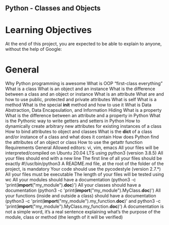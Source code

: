 ## Python - Classes and Objects

#  Learning Objectives
 At the end of this project, you are expected to be able to explain to anyone, without the help of Google:

# General
 Why Python programming is awesome
 What is OOP
 “first-class everything”
 What is a class
 What is an object and an instance
 What is the difference between a class and an object or instance
 What is an attribute
 What are and how to use public, protected and private attributes
 What is self
 What is a method
 What is the special __init__ method and how to use it
 What is Data Abstraction, Data Encapsulation, and Information Hiding
 What is a property
 What is the difference between an attribute and a property in Python
 What is the Pythonic way to write getters and setters in Python
 How to dynamically create arbitrary new attributes for existing instances of a class
 How to bind attributes to object and classes
 What is the __dict__ of a class and/or instance of a class and what does it contain
 How does Python find the attributes of an object or class
 How to use the getattr function
 Requirements
 General
 Allowed editors: vi, vim, emacs
 All your files will be interpreted/compiled on Ubuntu 20.04 LTS using python3 (version 3.8.5)
 All your files should end with a new line
 The first line of all your files should be exactly #!/usr/bin/python3
 A README.md file, at the root of the folder of the project, is mandatory
 Your code should use the pycodestyle (version 2.7.*)
 All your files must be executable
 The length of your files will be tested using wc
 All your modules should have a documentation (python3 -c 'print(__import__("my_module").__doc__)')
 All your classes should have a documentation (python3 -c 'print(__import__("my_module").MyClass.__doc__)')
 All your functions (inside and outside a class) should have a documentation (python3 -c 'print(__import__("my_module").my_function.__doc__)' and python3 -c 'print(__import__("my_module").MyClass.my_function.__doc__)')
 A documentation is not a simple word, it’s a real sentence explaining what’s the purpose of the module, class or method (the length of it will be verified)
